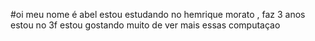 #oi meu nome é abel estou estudando no hemrique morato , faz 3 anos estou no 3f
estou gostando muito de ver mais essas computaçao 
